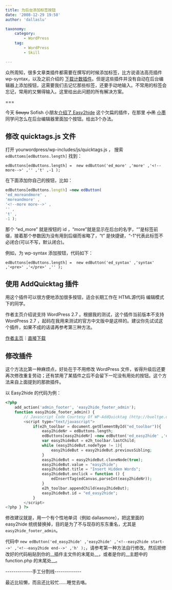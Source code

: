 ```yaml
---
title: 为后台添加标签按钮
date: '2008-12-29 19:58'
author: 'dallaslu'

taxonomy:
    category:
        - WordPress
    tag:
        - WordPress
        - Skill

---
```

众所周知，很多文章类插件都需要在撰写的时候添加标签，比方说语法高亮插件 wp-syntax，以及之前介绍的 [下载计数插件](https://dallas.lu/wp-downloadcounter/)。但是这些插件并没有自动在后台编辑器上添加按钮，这需要我们去记忆那些标签，还要手动地输入。不常用的标签会忘记，常用的又懒得输入。这里给出此问题的所有解决方案。

===

今天 <del datetime="2008-12-29T10:32:03+00:00">Souyu</del> Sofish 小朋友<a href="http://www.happinesz.cn/archives/897/" target="_blank">介绍了 Easy2hide</a> 这个欠扁的插件，在那里 <del datetime="2008-12-29T10:32:03+00:00">小黑</del> <a href="http://www.leinky.com/" target="_blank">小墨</a> 同学问怎么在后台编辑器里面加个按钮。给出3个办法。

## 修改 quicktags.js 文件

打开 yourwordpress/wp-includes/js/quicktags.js ， 搜索 `edButtoms[edButtons.length]` 找到：

`edButtons[edButtons.length] =  new edButton('ed_more' ,'more' ,'<!--more-->' ,'' ,'t' ,-1 );`

在下面添加你自己的按钮，比如：

```javascript
edButtons[edButtons.length] =new edButton(
'ed_moreandmore' ,
'moreandmore' ,
'<!--more more-->' ,
'' ,
't' ,
-1 );
```

那个 “ed_more” 就是按钮的 id ，“more”就是显示在后台的名字，“<!--more-->”是标签前缀，接着那个参数因为没有用到后缀而省略了，“t” 是快捷键，“-1”代表此标签不必闭合(可以不写，默认闭合)。

例如，为 wp-syntax 添加按钮，代码如下：

`edButtons[edButtons.length] =  new edButton('ed_syntax' ,'syntax' ,'<pre>' ,'</pre>' ,'' );`

## 使用 AddQuicktag 插件

用这个插件可以很方便地添加很多按钮，适合长期工作在 HTML源代码 编辑模式下的同学。

作者主页介绍说支持 WordPress 2.7 。根据我的测试，这个插件当前版本不支持 WordPress 2.7 ，起码在我用来测试的官方中文版中是这样的。建议你先试试这个插件，如果不成的话请再参考第三种方法。

<a href="http://bueltge.de/wp-addquicktags-de-plugin/120/" target="_blank">作者主页</a>｜<a href="http://downloads.wordpress.org/plugin/addquicktag.zip" target="_blank">直接下载</a>

## 修改插件

这个方法比第一种麻烦点，好处在于不用修改 WordPress 文件，省得升级后还要再次修改重复劳动；还有禁用了某插件之后不会留下一坨没有用处的按钮。这个方法来自上面提到的那款插件。

以 Easy2hide 的代码为例：

```php
<?php
    add_action('admin_footer', 'easy2hide_footer_admin');
    function easy2hide_footer_admin() {
        // Javascript Code Courtesy Of WP-AddQuicktag (http://bueltge.de/wp-addquicktags-de-plugin/120/)?>
        <script type="text/javascript">
            if(e2h_toolbar = document.getElementById("ed_toolbar")){
                easy2hideNr = edButtons.length;
                edButtons[easy2hideNr] =new edButton('ed_easy2hide' ,'easy2hide' ,'<!--easy2hide start-->' ,'<!--easy2hide end-->' ,'h' );
                var easy2hideBut = e2h_toolbar.lastChild;
                while (easy2hideBut.nodeType != 1){
                    easy2hideBut = easy2hideBut.previousSibling;
                }
                easy2hideBut = easy2hideBut.cloneNode(true);
                easy2hideBut.value = "easy2hide";
                easy2hideBut.title = "Insert Hidden Words";
                easy2hideBut.onclick = function () {
                    edInsertTag(edCanvas,parseInt(easy2hideNr));
                }
                e2h_toolbar.appendChild(easy2hideBut);
                easy2hideBut.id = "ed_easy2hide";
            }
        </script>
<?php } ?>
```

修改建议就是，用一个有个性地单词（例如 dallasmore），把这里面的 easy2hide 统统替换掉，目的是为了不与现存的东东重名，尤其是 `easy2hide_footer_admin`。

代码中 `new edButton('ed_easy2hide' ,'easy2hide' ,'<!--easy2hide start-->' ,'<!--easy2hide end-->' ,'h' );`，请参考第一种方法自行修改。然后把修改好的代码粘贴到你的__插件主文件的末尾处__，或者是你的__主题中的 function.php 的末尾处__。

-------------手工分割线-------------

最近比较懒，而且还比较忙……睡觉去咯。
